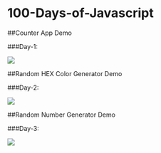 # 100-Days-of-Javascript

##Counter App Demo

###Day-1:

![](https://i.ibb.co/kMn3yNB/download.png)

##Random HEX Color Generator Demo

###Day-2:

![](https://i.ibb.co/s2YRtTp/Screenshot-19.png)

##Random Number Generator Demo

###Day-3:


![](https://im3.ezgif.com/tmp/ezgif-3-aa52453db1.gif)
